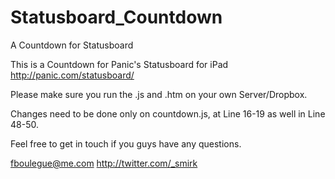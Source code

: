 Statusboard_Countdown
=====================

A Countdown for Statusboard

This is a Countdown for Panic's Statusboard for iPad
http://panic.com/statusboard/

Please make sure you run the .js and .htm on your own Server/Dropbox.

Changes need to be done only on countdown.js, at Line 16-19 as well in Line 48-50.


Feel free to get in touch if you guys have any questions.

fboulegue@me.com
http://twitter.com/_smirk 


